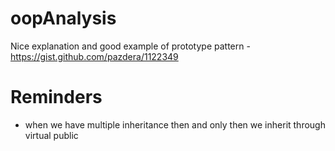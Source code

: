 # oopAnalysis

Nice explanation and good example of prototype pattern - https://gist.github.com/pazdera/1122349


# Reminders
* when we have multiple inheritance then and only then we inherit through virtual public 
